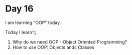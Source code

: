 # Day 16
I am learning "OOP" today.

Today I learn't;
1. Why do we need OOP - Object Oriented Programming?
2. How to use OOP: Objects andc Classes
